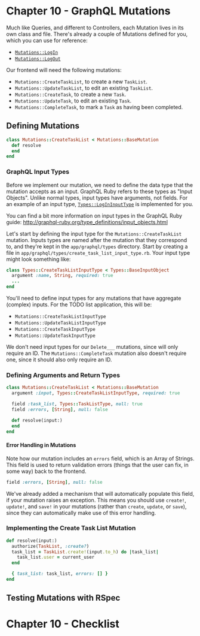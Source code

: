 # Chapter 10 - GraphQL Mutations

Much like Queries, and different to Controllers, each Mutation lives in its own class and file.
There's already a couple of Mutations defined for you, which you can use for reference:
 - [`Mutations::LogIn`](../app/graphql/mutations/log_in.rb)
 - [`Mutations::LogOut`](../app/graphql/mutations/log_out.rb)

Our frontend will need the following mutations:
 - `Mutations::CreateTaskList`, to create a new `TaskList`.
 - `Mutations::UpdateTaskList`, to edit an existing `TaskList`.
 - `Mutations::CreateTask`, to create a new `Task`.
 - `Mutations::UpdateTask`, to edit an existing `Task`.
 - `Mutations::CompleteTask`, to mark a `Task` as having been completed.

## Defining Mutations

```ruby
class Mutations::CreateTaskList < Mutations::BaseMutation
  def resolve
  end
end
```

### GraphQL Input Types
Before we implement our mutation, we need to define the data type that the mutation accepts as an input.
GraphQL Ruby refers to these types as "Input Objects". Unlike normal types, input types have arguments, not fields.
For an example of an input type, [`Types::LogInInputType`](../app/graphql/types/log_in_input_type.rb) is implemented for you.

You can find a bit more information on input types in the GraphQL Ruby guide:
http://graphql-ruby.org/type_definitions/input_objects.html

Let's start by defining the input type for the `Mutations::CreateTaskList` mutation.
Inputs types are named after the mutation that they correspond to, and they're kept in the `app/graphql/types` directory.
Start by creating a file in `app/graphql/types/create_task_list_input_type.rb`. Your input type might look something like:

```ruby
class Types::CreateTaskListInputType < Types::BaseInputObject
  argument :name, String, required: true
  ...
end
```

You'll need to define input types for any mutations that have aggregate (complex) inputs.
For the TODO list application, this will be:
 - `Mutations::CreateTaskListInputType`
 - `Mutations::UpdateTaskListInputType`
 - `Mutations::CreateTaskInputType`
 - `Mutations::UpdateTaskInputType`

We don't need input types for our `Delete___` mutations, since will only require an ID.
The `Mutations::CompleteTask` mutation also doesn't require one, since it should also only require an ID.

### Defining Arguments and Return Types

```ruby
class Mutations::CreateTaskList < Mutations::BaseMutation
  argument :input, Types::CreateTaskListInputType, required: true

  field :task_list, Types::TaskListType, null: true
  field :errors, [String], null: false

  def resolve(input:)
  end
end
```

#### Error Handling in Mutations
Note how our mutation includes an `errors` field, which is an Array of Strings.
This field is used to return validation errors (things that the user can fix, in some way) back to the frontend.

```ruby
field :errors, [String], null: false
```

We've already added a mechanism that will automatically populate this field, if your mutation raises an exception.
This means you should use `create!`, `update!`, and `save!` in your mutations (rather than `create`, `update`, or
`save`), since they can automatically make use of this error handling.

### Implementing the Create Task List Mutation

```ruby
def resolve(input:)
  authorize(TaskList, :create?)
  task_list = TaskList.create!(input.to_h) do |task_list|
    task_list.user = current_user
  end

  { task_list: task_list, errors: [] }
end
```

## Testing Mutations with RSpec

# Chapter 10 - Checklist
